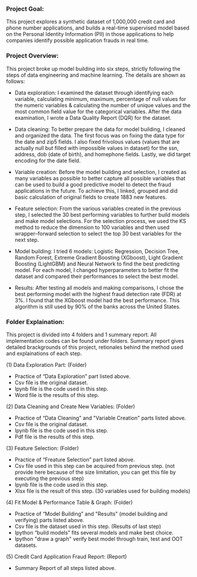### Project Goal:

This project explores a synthetic dataset of 1,000,000 credit card and phone number applications, and builds a real-time supervised model based on the Personal Identity Information (PII) in those applications to help companies identify possible application frauds in real time.


### Project Overview:

This project broke up model building into six steps, strictly following the steps of data engineering and machine learning. The details are shown as follows:

- Data exploration: I examined the dataset through identifying each variable, calculating minimum, maximum, percentage of null values for the numeric variables & calculating the number of unique values and the most common field value for the categorical variables. After the data examination, I wrote a Data Quality Report (DQR) for the dataset. 

- Data cleaning: To better prepare the data for model building, I cleaned and organized the data. The first focus was on fixing the data type for the date and zip5 fields. I also fixed frivolous values (values that are actually null but filled with impossible values in dataset) for the ssn, address, dob (date of birth), and homephone fields. Lastly, we did target encoding for the date field. 

- Variable creation: Before the model building and selection, I created as many variables as possible to better capture all possible variables that can be used to build a good predictive model to detect the fraud applications in the future. To achieve this, I linked, grouped and did basic calculation of original fields to create 1883 new features.

- Feature selection: From the various variables created in the previous step, I selected the 30 best performing variables to further build models and make model selections.  For the selection process, we used the KS method to reduce the dimension to 100 variables and then used wrapper–forward selection to select the top 30 best variables for the next step.

- Model building: I tried 6 models: Logistic Regression, Decision Tree, Random Forest, Extreme Gradient Boosting (XGboost), Light Gradient Boosting (LightGBM) and Neural Network to find the best predicting model. For each model, I changed hyperparameters to better fit the dataset and compared their performances to select the best model.

- Results: After testing all models and making comparisons, I chose the best performing model with the highest fraud detection rate (FDR) at 3%. I found that the XGboost model had the best performance.  This algorithm is still used by 90% of the banks across the United States.


### Folder Explaination:

This project is divided into 4 folders and 1 summary report. All implementation codes can be found under folders. Summary report gives detailed brackgrounds of this project, retionales behind the method used and explainations of each step.

(1) Data Exploration Part: (Folder)

- Practice of “Data Exploration” part listed above.
- Csv file is the original dataset.
- Ipynb file is the code used in this step.
- Word file is the results of this step.

(2) Data Cleaning and Create New Variables: (Folder)

- Practice of “Data Cleaning” and "Variable Creation" parts listed above.
- Csv file is the original dataset.
- Ipynb file is the code used in this step.
- Pdf file is the results of this step.

(3) Feature Selection: (Folder)

- Practice of “Freature Selection” part listed above.
- Csv file used in this step can be acquired from previous step. (not provide here because of the size limitation, you can get this file by executing the previous step)
- Ipynb file is the code used in this step.
- Xlsx file is the result of this step. (30 variables used for building models)

(4) Fit Model & Performance Table & Graph: (Folder)

- Practice of “Model Building” and "Results" (model building and verifying) parts listed above.
- Csv file is the dataset used in this step. (Results of last step)
- Ipython “build models” fits several models and make best choice.
- Ipython "draw a graph" verify best model through train, test and OOT datasets.

(5) Credit Card Application Fraud Report: (Report)

- Summary Report of all steps listed above.
